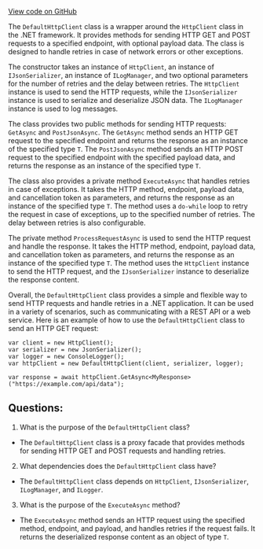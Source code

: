 [View code on GitHub](https://github.com/NethermindEth/nethermind/src/Nethermind/Nethermind.Facade/Proxy/DefaultHttpClient.cs)

The `DefaultHttpClient` class is a wrapper around the `HttpClient` class in the .NET framework. It provides methods for sending HTTP GET and POST requests to a specified endpoint, with optional payload data. The class is designed to handle retries in case of network errors or other exceptions.

The constructor takes an instance of `HttpClient`, an instance of `IJsonSerializer`, an instance of `ILogManager`, and two optional parameters for the number of retries and the delay between retries. The `HttpClient` instance is used to send the HTTP requests, while the `IJsonSerializer` instance is used to serialize and deserialize JSON data. The `ILogManager` instance is used to log messages.

The class provides two public methods for sending HTTP requests: `GetAsync` and `PostJsonAsync`. The `GetAsync` method sends an HTTP GET request to the specified endpoint and returns the response as an instance of the specified type `T`. The `PostJsonAsync` method sends an HTTP POST request to the specified endpoint with the specified payload data, and returns the response as an instance of the specified type `T`.

The class also provides a private method `ExecuteAsync` that handles retries in case of exceptions. It takes the HTTP method, endpoint, payload data, and cancellation token as parameters, and returns the response as an instance of the specified type `T`. The method uses a `do-while` loop to retry the request in case of exceptions, up to the specified number of retries. The delay between retries is also configurable.

The private method `ProcessRequestAsync` is used to send the HTTP request and handle the response. It takes the HTTP method, endpoint, payload data, and cancellation token as parameters, and returns the response as an instance of the specified type `T`. The method uses the `HttpClient` instance to send the HTTP request, and the `IJsonSerializer` instance to deserialize the response content.

Overall, the `DefaultHttpClient` class provides a simple and flexible way to send HTTP requests and handle retries in a .NET application. It can be used in a variety of scenarios, such as communicating with a REST API or a web service. Here is an example of how to use the `DefaultHttpClient` class to send an HTTP GET request:

```
var client = new HttpClient();
var serializer = new JsonSerializer();
var logger = new ConsoleLogger();
var httpClient = new DefaultHttpClient(client, serializer, logger);

var response = await httpClient.GetAsync<MyResponse>("https://example.com/api/data");
```
## Questions: 
 1. What is the purpose of the `DefaultHttpClient` class?
- The `DefaultHttpClient` class is a proxy facade that provides methods for sending HTTP GET and POST requests and handling retries.

2. What dependencies does the `DefaultHttpClient` class have?
- The `DefaultHttpClient` class depends on `HttpClient`, `IJsonSerializer`, `ILogManager`, and `ILogger`.

3. What is the purpose of the `ExecuteAsync` method?
- The `ExecuteAsync` method sends an HTTP request using the specified method, endpoint, and payload, and handles retries if the request fails. It returns the deserialized response content as an object of type `T`.